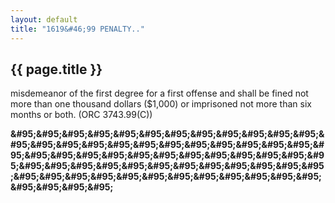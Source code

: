 ```yaml
---
layout: default 
title: "1619&#46;99 PENALTY.."
---
```


{{ page.title }}
----------------
misdemeanor of the first degree for a first offense and shall be fined
not more than one thousand dollars (\$1,000) or imprisoned not more than
six months or both. (ORC 3743.99(C))

**\&#95;\&#95;\&#95;\&#95;\&#95;\&#95;\&#95;\&#95;\&#95;\&#95;\&#95;\&#95;\&#95;\&#95;\&#95;\&#95;\&#95;\&#95;\&#95;\&#95;\&#95;\&#95;\&#95;\&#95;\&#95;\&#95;\&#95;\&#95;\&#95;\&#95;\&#95;\&#95;\&#95;\&#95;\&#95;\&#95;\&#95;\&#95;\&#95;\&#95;\&#95;\&#95;\&#95;\&#95;\&#95;\&#95;\&#95;\&#95;\&#95;\&#95;\&#95;\&#95;\&#95;\&#95;\&#95;\&#95;\&#95;\&#95;\&#95;\&#95;\&#95;\&#95;\&#95;\&#95;\&#95;**
